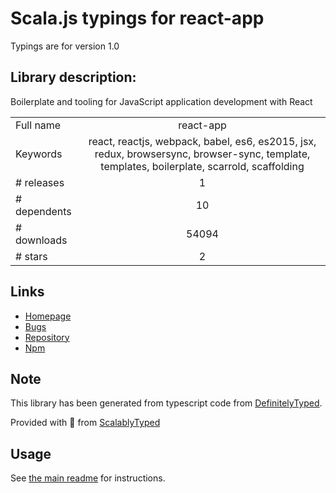 
# Scala.js typings for react-app

Typings are for version 1.0

## Library description:
Boilerplate and tooling for JavaScript application development with React

|                    |                 |
| ------------------ | :-------------: |
| Full name          | react-app |
| Keywords           | react, reactjs, webpack, babel, es6, es2015, jsx, redux, browsersync, browser-sync, template, templates, boilerplate, scarrold, scaffolding |
| # releases         | 1 |
| # dependents       | 10 |
| # downloads        | 54094 |
| # stars            | 2 |

## Links
- [Homepage](https://github.com/kriasoft/react-app#readme)
- [Bugs](https://github.com/kriasoft/react-app/issues)
- [Repository](https://github.com/kriasoft/react-app)
- [Npm](https://www.npmjs.com/package/react-app)
    


## Note
This library has been generated from typescript code from [DefinitelyTyped](https://definitelytyped.org).

Provided with :purple_heart: from [ScalablyTyped](https://github.com/oyvindberg/ScalablyTyped)

## Usage
See [the main readme](../../readme.md) for instructions.


